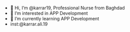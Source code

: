 - 👋 Hi, I’m @karrar19, Professional Nurse from Baghdad
- 👀 I’m interested in APP Development
- 🌱 I’m currently learning APP Development
- inst:@karrar.ali.19

<!---
karrar19/karrar19 is a ✨ special ✨ repository because its `README.md` (this file) appears on your GitHub profile.
You can click the Preview link to take a look at your changes.
--->
